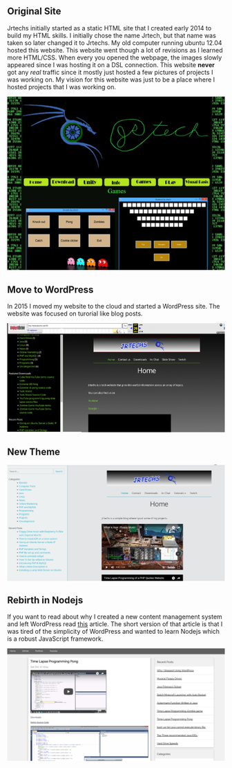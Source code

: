 Original Site
-------------

Jrtechs initially started as a static HTML site that I created early 2014 to
build my HTML skills. I initially chose the name Jrtech, but that name was taken
so later changed it to Jrtechs. My old computer running ubuntu 12.04 hosted this
website. This website went though a lot of revisions as I learned more HTML/CSS.
When every you opened the webpage, the images slowly appeared since I was
hosting it on a DSL connection. This website **never** got any *real* traffic
since it mostly just hosted a few pictures of projects I was working on. My
vision for this website was just to be a place where I hosted projects that I
was working on.

![](media/fbd5a1128549b4feb5bafe3595ac1989.png)

Move to WordPress
-----------------

In 2015 I moved my website to the cloud and started a WordPress site. The
website was focused on turorial like blog posts.

![](media/4fcc3a9fe52f7b2e8bc1bfb164846073.png)

New Theme
---------

![](media/55ad5b49fe28c6374968b0f8a5b3e48b.png)

Rebirth in Nodejs
-----------------

If you want to read about why I created a new content management system and left
WordPress read
[this](http://jrtechs.net/web-development/why-i-stopped-using-wordpress)
article. The short version of that article is that I was tired of the simplicity
of WordPress and wanted to learn Nodejs which is a robust JavaScript framework.

![](media/0a829ea2071126a5642534f54bc0fe19.png)
